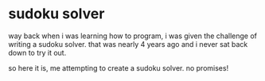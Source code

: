 # sudoku solver

way back when i was learning how to program, i was given the challenge of
writing a sudoku solver. that was nearly 4 years ago and i never sat back down
to try it out.

so here it is, me attempting to create a sudoku solver. no promises!
